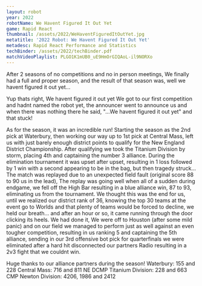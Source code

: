 ```yaml
---
layout: robot
year: 2022
robotName: We Havent Figured It Out Yet
game: Rapid React
thumbnail: /assets/2022/WeHaventFiguredItOutYet.jpg
metatitle: '2022 Robot: We Havent Figured It Out Yet'
metadesc: Rapid React Performance and Statistics
techBinder: /assets/2022/techBinder.pdf
matchVideoPlaylist: PLGO1K1mUB0_uE9HmOrGIQAoL-il9NORXo
---
```


After 2 seasons of no competitions and no in person meetings, We finally had a full and proper season, and the result of that season was, well we havent figured it out yet...

Yup thats right, We havent figured it out yet
We got to our first competition and hadnt named the robot yet, the announcer went to announce us and when there was nothing there he said, "...We havent figured it out yet" and that stuck!

As for the season, it was an incredible run! Starting the season as the 2nd pick at Waterbury, then working our way up to 1st pick at Central Mass, left us with just barely enough district points to qualify for the New England District Championship.  After qualifying we took the Titanium Division by storm, placing 4th and captaining the number 3 alliance.  During the elimination tournament it was upset after upset, resulting in 1 loss followed by 1 win with a second appearing to be in the bag, but then tragedy struck...  The match was replayed due to an unexpected field fault (original score 88 to 90 us in the lead), The replay was going well when all of a sudden during endgame, we fell off the High Bar resulting in a blue alliance win, 87 to 93, eliminating us from the tournament.  We thought this was the end for us, until we realized our district rank of 36, knowing the top 30 teams at the event go to Worlds and that plenty of teams would be forced to decline, we held our breath... and after an hour or so, it came running through the door clicking its heels.  We had done it, We were off to Houston (after some mild panic) and on our field we managed to perform just as well against an even tougher competition, resulting in us ranking 5 and captaining the 5th alliance, sending in our 3rd offensive bot pick for quarterfinals we were eliminated after a hard hit disconnected our partners Radio resulting in a 2v3 fight that we couldnt win.

Huge thanks to our alliance partners during the season!
Waterbury: 155 and 228
Central Mass: 716 and 811
NE DCMP Titanium Division: 228 and 663
CMP Newton Division: 4206, 1986 and 2412
